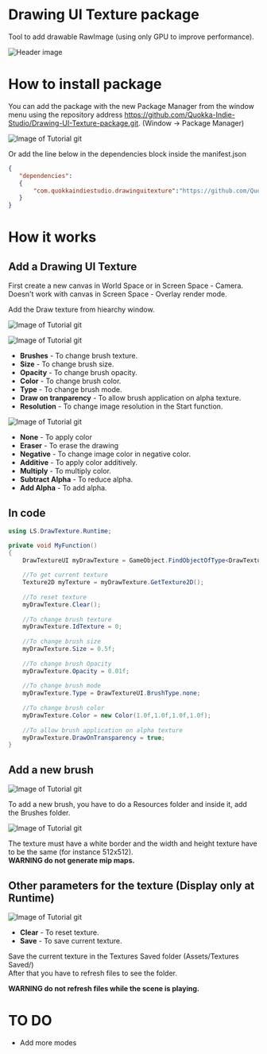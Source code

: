 # Drawing UI Texture package
 Tool to add drawable RawImage (using only GPU to improve performance).
 
![Header image](https://github.com/Quokka-Indie-Studio/Drawing-UI-Texture-package/blob/main/Images/header.gif)
 
# How to install package
You can add the package with the new Package Manager from the window menu using the repository address https://github.com/Quokka-Indie-Studio/Drawing-UI-Texture-package.git. (Window -> Package Manager)

![Image of Tutorial git](https://github.com/Quokka-Indie-Studio/Drawing-UI-Texture-package/blob/main/Images/gitTuto.png)

Or add the line below in the dependencies block inside the manifest.json

```json
{
   "dependencies": 
   {
       "com.quokkaindiestudio.drawinguitexture":"https://github.com/Quokka-Indie-Studio/Drawing-UI-Texture-package.git"
   }
}
```

# How it works
## Add a Drawing UI Texture 
First create a new canvas in World Space or in Screen Space - Camera.<br>
Doesn't work with canvas in Screen Space - Overlay render mode.<br>

Add the Draw texture from hiearchy window.

![Image of Tutorial git](https://github.com/Quokka-Indie-Studio/Drawing-UI-Texture-package/blob/main/Images/gitTuto1.png)

![Image of Tutorial git](https://github.com/Quokka-Indie-Studio/Drawing-UI-Texture-package/blob/main/Images/gitTuto2.PNG)

* **Brushes** - To change brush texture.
* **Size** - To change brush size.
* **Opacity** - To change brush opacity.
* **Color** - To change brush color.
* **Type** - To change brush mode.
* **Draw on tranparency** - To allow brush application on alpha texture.
* **Resolution** - To change image resolution in the Start function.

![Image of Tutorial git](https://github.com/Quokka-Indie-Studio/Drawing-UI-Texture-package/blob/main/Images/gitTuto6.PNG)

* **None** - To apply color 
* **Eraser** - To erase the drawing
* **Negative** - To change image color in negative color.
* **Additive** - To apply color additively.
* **Multiply** - To multiply color.
* **Subtract Alpha** - To reduce alpha.
* **Add Alpha** - To add alpha.

## In code

```C#
using LS.DrawTexture.Runtime;

private void MyFunction()
{
    DrawTextureUI myDrawTexture = GameObject.FindObjectOfType<DrawTextureUI>();
    
    //To get current texture
    Texture2D myTexture = myDrawTexture.GetTexture2D();
    
    //To reset texture
    myDrawTexture.Clear();
    
    //To change brush texture
    myDrawTexture.IdTexture = 0;
    
    //To change brush size
    myDrawTexture.Size = 0.5f;
    
    //To change brush Opacity
    myDrawTexture.Opacity = 0.01f;
    
    //To change brush mode
    myDrawTexture.Type = DrawTextureUI.BrushType.none;
    
    //To change brush color
    myDrawTexture.Color = new Color(1.0f,1.0f,1.0f,1.0f);
    
    //To allow brush application on alpha texture
    myDrawTexture.DrawOnTransparency = true;
}
```

## Add a new brush

![Image of Tutorial git](https://github.com/Quokka-Indie-Studio/Drawing-UI-Texture-package/blob/main/Images/gitTuto3.PNG)

To add a new brush, you have to do a Resources folder and inside it, add the Brushes folder.

![Image of Tutorial git](https://github.com/Quokka-Indie-Studio/Drawing-UI-Texture-package/blob/main/Images/gitTuto5.PNG)

The texture must have a white border and the width and height texture have to be the same (for instance 512x512).<br>
**WARNING do not generate mip maps.**

## Other parameters for the texture (Display only at Runtime)

![Image of Tutorial git](https://github.com/Quokka-Indie-Studio/Drawing-UI-Texture-package/blob/main/Images/gitTuto4.PNG)

* **Clear** - To reset texture.
* **Save** - To save current texture.

Save the current texture in the Textures Saved folder (Assets/Textures Saved/)<br>
After that you have to refresh files to see the folder.<br>

**WARNING do not refresh files while the scene is playing.**

# TO DO

* Add more modes

